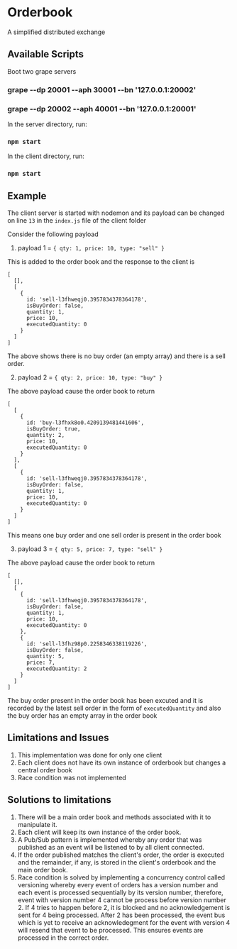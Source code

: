 # Orderbook

A simplified distributed exchange

## Available Scripts

Boot two grape servers

### grape --dp 20001 --aph 30001 --bn '127.0.0.1:20002'

### grape --dp 20002 --aph 40001 --bn '127.0.0.1:20001'

In the server directory, run:

### `npm start`

In the client directory, run:

### `npm start`

## Example

The client server is started with nodemon and its payload can be changed on line `13` in the `index.js` file of the client folder

Consider the following payload

1. payload 1 = `{ qty: 1, price: 10, type: "sell" }`

This is added to the order book and the response to the client is

```
[
  [],
  [
    {
      id: 'sell-l3fhweqj0.3957834378364178',
      isBuyOrder: false,
      quantity: 1,
      price: 10,
      executedQuantity: 0
    }
  ]
]
```

The above shows there is no buy order (an empty array) and there is a sell order.

2. payload 2 = `{ qty: 2, price: 10, type: "buy" }`

The above payload cause the order book to return

```
[
  [
    {
      id: 'buy-l3fhxk8o0.4209139481441606',
      isBuyOrder: true,
      quantity: 2,
      price: 10,
      executedQuantity: 0
    }
  ],
  [
    {
      id: 'sell-l3fhweqj0.3957834378364178',
      isBuyOrder: false,
      quantity: 1,
      price: 10,
      executedQuantity: 0
    }
  ]
]
```

This means one buy order and one sell order is present in the order book

3. payload 3 = `{ qty: 5, price: 7, type: "sell" }`

The above payload cause the order book to return

```
[
  [],
  [
    {
      id: 'sell-l3fhweqj0.3957834378364178',
      isBuyOrder: false,
      quantity: 1,
      price: 10,
      executedQuantity: 0
    },
    {
      id: 'sell-l3fhz98p0.2258346338119226',
      isBuyOrder: false,
      quantity: 5,
      price: 7,
      executedQuantity: 2
    }
  ]
]
```

The buy order present in the order book has been excuted and it is recorded by the latest sell order in the form of `executedQuantity` and also the buy order has an empty array in the order book

## Limitations and Issues

1. This implementation was done for only one client
2. Each client does not have its own instance of orderbook but changes a central order book
3. Race condition was not implemented

## Solutions to limitations

1. There will be a main order book and methods associated with it to manipulate it.
2. Each client will keep its own instance of the order book.
3. A Pub/Sub pattern is implemented whereby any order that was published as an event will be listened to by all client connected.
4. If the order published matches the client's order, the order is executed and the remainder, if any, is stored in the client's orderbook and the main order book.
5. Race condition is solved by implementing a concurrency control called versioning whereby every event of orders has a version number and each event is processed sequentially by its version number, therefore, event with version number 4 cannot be process before version number 2. If 4 tries to happen before 2, it is blocked and no acknowledgement is sent for 4 being processed. After 2 has been processed, the event bus which is yet to receive an acknowledegment for the event with version 4 will resend that event to be processed. This ensures events are processed in the correct order.
